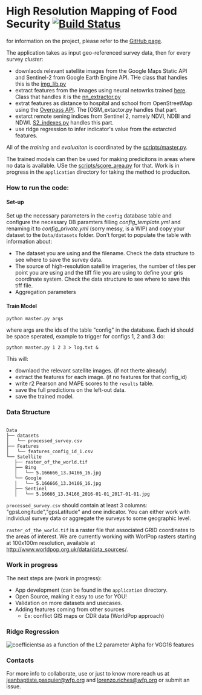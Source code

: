 # High Resolution Mapping of Food Security [![Build Status](https://travis-ci.org/WFP-VAM/HRM.svg?branch=master)](https://travis-ci.org/WFP-VAM/HRM)
for information on the project, please refer to the [GitHub page](https://wfp-vam.github.io/HRM/).

The application takes as input geo-referenced survey data, then for every survey _cluster_:
  - downlaods relevant satellite images from the Google Maps Static API and Sentinel-2 from Google Earth Engine API. THe class that handles this is the [img_lib.py](https://github.com/WFP-VAM/HRM/blob/master/Src/img_lib.py)
  - extract features from the images using neural netowrks trained [here](https://github.com/WFP-VAM/HRM_NN_Training). Class that handles it is the [nn_extractor.py](https://github.com/WFP-VAM/HRM/blob/master/Src/nn_extractor.py)
  - extrat features as distance to hospital and school from OpenStreetMap using the [Overpass API](http://wiki.osm.org/wiki/Overpass_API). The [OSM_extactor.py[](https://github.com/WFP-VAM/HRM/blob/master/Src/osm.py) handles that part.
  - extarct remote sening indices from Sentinel 2, namely NDVI, NDBI and NDWI. [S2_indexes.py](https://github.com/WFP-VAM/HRM/blob/master/Src/rms_indexes.py) handles this part.
  - use ridge regression to infer indicator's value from the extarcted features. 
  
 All of the _training_ and _evaluaiton_ is coordinated by the [scripts/master.py](https://github.com/WFP-VAM/HRM/blob/master/scripts/master.py).
  
The trained models can then be used for making predicitons in areas where no data is available. USe the [scripts/score_area.py](https://github.com/WFP-VAM/HRM/blob/master/scripts/score_area.py) for that. Work is in progress in the `application` directory for taking the method to produciton. 
  
### How to run the code:
#### Set-up
Set up the necessary parameters in the ```config``` database table and configure the necessary DB paramters filling _config_template.yml_ and renaming it to _config_private.yml_ (sorry messy, is a WIP) and copy your dataset to the ```Data/datasets``` folder. Don't forget to populate the table with information about:
* The dataset you are using and the filename. Check the data structure to see where to save the survey data.
* The source of high-resolution satellite imageries, the number of tiles per point you are using and the tiff file you are using to define your gris coordinate system. Check the data structure to see where to save this tiff file.
* Aggregation parameters


#### Train Model
```
python master.py args
```
where args are the ids of the table "config" in the database. Each id should be space sperated, example to trigger for configs 1, 2 and 3 do:
```
python master.py 1 2 3 > log.txt &
```
This will:
* downlaod the relevant satellite images. (if not therte already)
* extract the features for each image. (if no features for that config_id)
* write r2 Pearson and MAPE scores to the ```results``` table.
* save the full predictions on the left-out data.
* save the trained model.

  
### Data Structure
  
 ```
 
Data
├── datasets
│   └── processed_survey.csv
├── Features
│   └── features_config_id_1.csv
└── Satellite
    ├── raster_of_the_world.tif
    ├── Bing
    │   └── 5.166666_13.34166_16.jpg
    └── Google
    │   └── 5.166666_13.34166_16.jpg
    ├── Sentinel
    │   └── 5.16666_13.34166_2016-01-01_2017-01-01.jpg
  ```
  
`processed_survey.csv` should contain at least 3 columns: "gpsLongitude","gpsLatitude" and one indicator. You can either work with individual survey data or aggregate the surveys to some geographic level. 
  
`raster_of_the_world.tif` is a raster file that associated GRID coordinates to the areas of interest. We are currently working with WorlPop rasters starting at 100x100m resolution, available at http://www.worldpop.org.uk/data/data_sources/. 
 
 ### Work in progress
  
 The next steps are (work in progress):
+ App development (can be found in the `application` directory.
+ Open Source, making it easy to use for YOU!
+ Validation on more datasets and usecases.
+ Adding features coming from other sources 
  + Ex: conflict GIS maps or CDR data (WorldPop approach) 
  
### Ridge Regression
![coefficientsa as a function of the L2 parameter Alpha for VGG16 features](https://github.com/WFP-VAM/HRM/blob/master/Plots/alpha_for_VGG16_features.png)

### Contacts
For more info to collaborate, use or just to know more reach us at jeanbaptiste.pasquier@wfp.org and lorenzo.riches@wfp.org or submit an issue.
